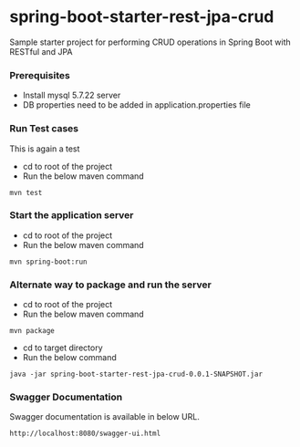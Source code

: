 # spring-boot-starter-rest-jpa-crud

Sample starter project for performing CRUD operations in Spring Boot with RESTful and JPA

### Prerequisites
- Install mysql 5.7.22 server
- DB properties need to be added in application.properties file

### Run Test cases

This is again a test
- cd to root of the project
- Run the below maven command
```  
mvn test
```

### Start the application server

- cd to root of the project 
- Run the below maven command
```
mvn spring-boot:run
```

### Alternate way to package and run the server

- cd to root of the project
- Run the below maven command
``` 
mvn package
```
- cd to target directory
- Run the below command 
```
java -jar spring-boot-starter-rest-jpa-crud-0.0.1-SNAPSHOT.jar
```

### Swagger Documentation
Swagger documentation is available in below URL.

```
http://localhost:8080/swagger-ui.html
```
